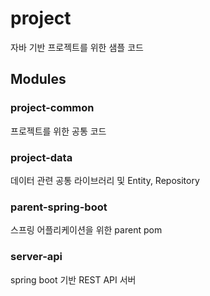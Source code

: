 # project
자바 기반 프로젝트를 위한 샘플 코드

## Modules

### project-common
프로젝트를 위한 공통 코드

### project-data
데이터 관련 공통 라이브러리 및 Entity, Repository

### parent-spring-boot
스프링 어플리케이션을 위한 parent pom

### server-api
spring boot 기반 REST API 서버